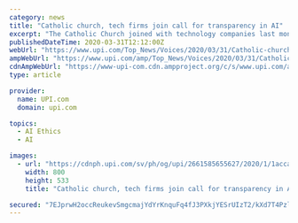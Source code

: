 ```yaml
---
category: news
title: "Catholic church, tech firms join call for transparency in AI"
excerpt: "The Catholic Church joined with technology companies last month to release the \"Rome Call for AI Ethics\" in what it hopes will lend meaning if not governance frameworks for the use of artificial intelligence."
publishedDateTime: 2020-03-31T12:12:00Z
webUrl: "https://www.upi.com/Top_News/Voices/2020/03/31/Catholic-church-tech-firms-join-call-for-transparency-in-AI/2661585655627/"
ampWebUrl: "https://www.upi.com/amp/Top_News/Voices/2020/03/31/Catholic-church-tech-firms-join-call-for-transparency-in-AI/2661585655627/"
cdnAmpWebUrl: "https://www-upi-com.cdn.ampproject.org/c/s/www.upi.com/amp/Top_News/Voices/2020/03/31/Catholic-church-tech-firms-join-call-for-transparency-in-AI/2661585655627/"
type: article

provider:
  name: UPI.com
  domain: upi.com

topics:
  - AI Ethics
  - AI

images:
  - url: "https://cdnph.upi.com/sv/ph/og/upi/2661585655627/2020/1/1acca51c47c52ff10817f3b95463593d/v1.5/Catholic-church-tech-firms-join-call-for-transparency-in-AI.jpg"
    width: 800
    height: 533
    title: "Catholic church, tech firms join call for transparency in AI"

secured: "7EJprwH2occReukevSmgcmajYdYrKnquFq4fJ3PXkjYESrUIzT2/kXd7T4Pzl+RYPL0oYpx4M3IM4fB2KeaFs54WzEv3JHSIwR30d7RyFosInuWXqNG0rvkLlv9eJVvPX4EQytMGDSqvpSyga+o+TMSoeWVOdBQobBZ7lRB2Ov2RMG6yP2FwbMHaKeCtj6SVNHvBtDCQNUF5f2O3p3mkwEpJxAO0KKiq+1rpichzK43LfgmkBXlz4EEF5bisp1+iBsqImqLIqIlQ04/2m4nkOm59EWhGZAGvrtVNcfFQfau46yUxbrdYplcCJA5ui1cq;pvkzXUa01qfJL4emF+BJXg=="
---
```


